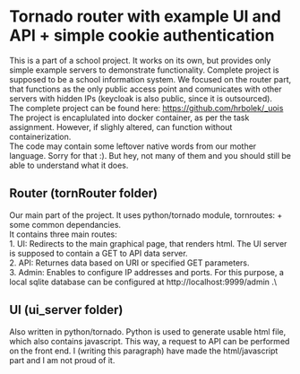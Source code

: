 # Tornado router with example UI and API + simple cookie authentication
This is a part of a school project. It works on its own, but provides only simple example servers to demonstrate functionality. Complete project is supposed to be a school information system. We focused on the router part, that functions as the only public access point and comunicates with other servers with hidden IPs (keycloak is also public, since it is outsourced).\
The complete project can be found here: https://github.com/hrbolek/_uois \
The project is encaplulated into docker container, as per the task assignment. However, if slighly altered, can function without containerization.\
The code may contain some leftover native words from our mother language. Sorry for that :). But hey, not many of them and you should still be able to understand what it does.

## Router (tornRouter folder)
Our main part of the project. It uses python/tornado module, tornroutes: <external project repo> + some common dependancies.\
It contains three main routes:\
    1. UI: Redirects to the main graphical page, that renders html. The UI server is supposed to contain a GET to API data server.\
    2. API: Returnes data based on URI or specified GET parameters.\
    3. Admin: Enables to configure IP addresses and ports. For this purpose, a local sqlite database can be configured at http://localhost:9999/admin .\

## UI (ui_server folder)
Also written in python/tornado. Python is used to generate usable html file, which also contains javascript. This way, a request to API can be performed on the front end. I (writing this paragraph) have made the html/javascript part and I am not proud of it. 

